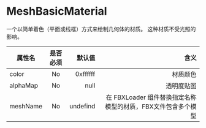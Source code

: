 # MeshBasicMaterial
一个以简单着色（平面或线框）方式来绘制几何体的材质。
这种材质不受光照的影响。

| 属性名        | 是否必须           | 默认值  |含义  |
| ------------- |:-------------:| -----:| -----:|
| color          | No | 0xffffff | 材质颜色 |
| alphaMap      | No      |   null  |透明度贴图|
| meshName | No      |   undefind |在 FBXLoader 组件替换指定名称模型的材质，FBX文件包含多个模型 |
